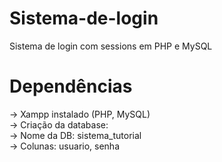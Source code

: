 # Sistema-de-login
Sistema de login com sessions em PHP e MySQL

# Dependências
-> Xampp instalado (PHP, MySQL)
<br>
-> Criação da database:<br>
   -> Nome da DB: sistema_tutorial<br>
   -> Colunas: usuario, senha<br>
